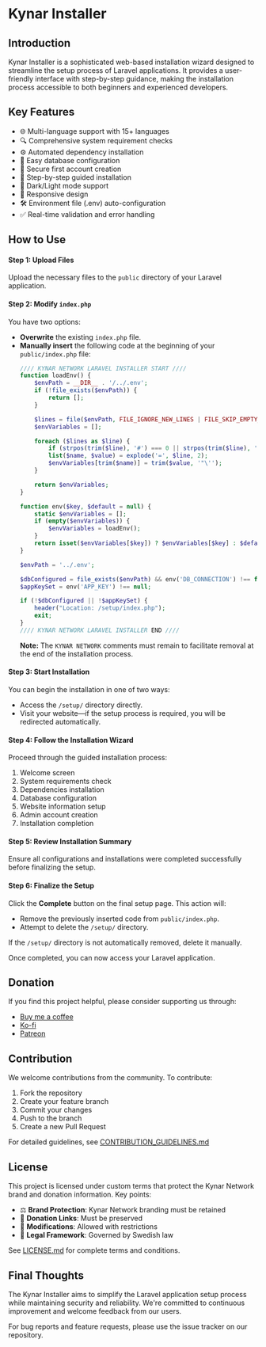 # Kynar Installer

## Introduction
Kynar Installer is a sophisticated web-based installation wizard designed to streamline the setup process of Laravel applications. It provides a user-friendly interface with step-by-step guidance, making the installation process accessible to both beginners and experienced developers.

## Key Features
- 🌐 Multi-language support with 15+ languages
- 🔍 Comprehensive system requirement checks
- ⚙️ Automated dependency installation
- 📝 Easy database configuration
- 🔐 Secure first account creation
- 🎯 Step-by-step guided installation
- 🌙 Dark/Light mode support
- 📱 Responsive design
- 🛠️ Environment file (.env) auto-configuration
- ✅ Real-time validation and error handling

## How to Use
#### **Step 1: Upload Files**
Upload the necessary files to the `public` directory of your Laravel application.

#### **Step 2: Modify `index.php`**
You have two options:
- **Overwrite** the existing `index.php` file.
- **Manually insert** the following code at the beginning of your `public/index.php` file:
  ```php
  //// KYNAR NETWORK LARAVEL INSTALLER START ////
  function loadEnv() {
      $envPath = __DIR__ . '/../.env';
      if (!file_exists($envPath)) {
          return [];
      }

      $lines = file($envPath, FILE_IGNORE_NEW_LINES | FILE_SKIP_EMPTY_LINES);
      $envVariables = [];

      foreach ($lines as $line) {
          if (strpos(trim($line), '#') === 0 || strpos(trim($line), '=') === false) continue; // Skip comments and invalid lines
          list($name, $value) = explode('=', $line, 2);
          $envVariables[trim($name)] = trim($value, '"\'');
      }

      return $envVariables;
  }

  function env($key, $default = null) {
      static $envVariables = [];
      if (empty($envVariables)) {
          $envVariables = loadEnv();
      }
      return isset($envVariables[$key]) ? $envVariables[$key] : $default;
  }

  $envPath = '../.env';

  $dbConfigured = file_exists($envPath) && env('DB_CONNECTION') !== false;
  $appKeySet = env('APP_KEY') !== null;

  if (!$dbConfigured || !$appKeySet) {
      header("Location: /setup/index.php");
      exit;
  }
  //// KYNAR NETWORK LARAVEL INSTALLER END ////
  ```
  **Note:** The `KYNAR NETWORK` comments must remain to facilitate removal at the end of the installation process.

#### **Step 3: Start Installation**
You can begin the installation in one of two ways:
- Access the `/setup/` directory directly.
- Visit your website—if the setup process is required, you will be redirected automatically.

#### **Step 4: Follow the Installation Wizard**
Proceed through the guided installation process:
1. Welcome screen
2. System requirements check
3. Dependencies installation
4. Database configuration
5. Website information setup
6. Admin account creation
7. Installation completion

#### **Step 5: Review Installation Summary**
Ensure all configurations and installations were completed successfully before finalizing the setup.

#### **Step 6: Finalize the Setup**
Click the **Complete** button on the final setup page. This action will:
- Remove the previously inserted code from `public/index.php`.
- Attempt to delete the `/setup/` directory.

If the `/setup/` directory is not automatically removed, delete it manually.

Once completed, you can now access your Laravel application.


## Donation
If you find this project helpful, please consider supporting us through:
- [Buy me a coffee](https://buymeacoffee.com/kynarnetwork)
- [Ko-fi](https://ko-fi.com/kynarnetwork)
- [Patreon](https://patreon.com/KynarNetwork)

## Contribution
We welcome contributions from the community. To contribute:
1. Fork the repository
2. Create your feature branch
3. Commit your changes
4. Push to the branch
5. Create a new Pull Request

For detailed guidelines, see [CONTRIBUTION_GUIDELINES.md](CONTRIBUTION_GUIDELINES.md)

## License
This project is licensed under custom terms that protect the Kynar Network brand and donation information. Key points:

- ⚖️ **Brand Protection**: Kynar Network branding must be retained
- 💝 **Donation Links**: Must be preserved
- 🔧 **Modifications**: Allowed with restrictions
- 📜 **Legal Framework**: Governed by Swedish law

See [LICENSE.md](LICENSE.md) for complete terms and conditions.

## Final Thoughts
The Kynar Installer aims to simplify the Laravel application setup process while maintaining security and reliability. We're committed to continuous improvement and welcome feedback from our users.

For bug reports and feature requests, please use the issue tracker on our repository.
